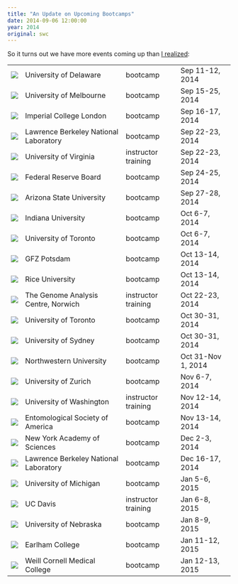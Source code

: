 ```yaml
---
title: "An Update on Upcoming Bootcamps"
date: 2014-09-06 12:00:00
year: 2014
original: swc
---
```

<p>
  So it turns out we have more events coming up than
  <a href="{{site.baseurl}}/blog/2014/08/fall-2014-bootcamps.html">I realized</a>:
</p>
<table class="table table-striped">
  <tr>
    <td><img src="{{site.github.url}}/files/flags/16/United-States.png" /></td>
    <td>University of Delaware</td>
    <td>bootcamp</td>
    <td>Sep 11-12, 2014</td>
  </tr>
  <tr>
    <td><img src="{{site.github.url}}/files/flags/16/Australia.png" /></td>
    <td>University of Melbourne</td>
    <td>bootcamp</td>
    <td>Sep 15-25, 2014</td>
  </tr>
  <tr>
    <td><img src="{{site.github.url}}/files/flags/16/United-Kingdom.png" /></td>
    <td>Imperial College London</td>
    <td>bootcamp</td>
    <td>Sep 16-17, 2014</td>
  </tr>
  <tr>
    <td><img src="{{site.github.url}}/files/flags/16/United-States.png" /></td>
    <td>Lawrence Berkeley National Laboratory</td>
    <td>bootcamp</td>
    <td>Sep 22-23, 2014</td>
  </tr>
  <tr>
    <td><img src="{{site.github.url}}/files/flags/16/United-States.png" /></td>
    <td>University of Virginia</td>
    <td>instructor training</td>
    <td>Sep 22-23, 2014</td>
  </tr>
  <tr>
    <td><img src="{{site.github.url}}/files/flags/16/United-States.png" /></td>
    <td>Federal Reserve Board</td>
    <td>bootcamp</td>
    <td>Sep 24-25, 2014</td>
  </tr>
  <tr>
    <td><img src="{{site.github.url}}/files/flags/16/United-States.png" /></td>
    <td>Arizona State University</td>
    <td>bootcamp</td>
    <td>Sep 27-28, 2014</td>
  </tr>
  <tr>
    <td><img src="{{site.github.url}}/files/flags/16/United-States.png" /></td>
    <td>Indiana University</td>
    <td>bootcamp</td>
    <td>Oct 6-7, 2014</td>
  </tr>
  <tr>
    <td><img src="{{site.github.url}}/files/flags/16/Canada.png" /></td>
    <td>University of Toronto</td>
    <td>bootcamp</td>
    <td>Oct 6-7, 2014</td>
  </tr>
  <tr>
    <td><img src="{{site.github.url}}/files/flags/16/Germany.png" /></td>
    <td>GFZ Potsdam</td>
    <td>bootcamp</td>
    <td>Oct 13-14, 2014</td>
  </tr>
  <tr>
    <td><img src="{{site.github.url}}/files/flags/16/United-States.png" /></td>
    <td>Rice University</td>
    <td>bootcamp</td>
    <td>Oct 13-14, 2014</td>
  </tr>
  <tr>
    <td><img src="{{site.github.url}}/files/flags/16/United-Kingdom.png" /></td>
    <td>The Genome Analysis Centre, Norwich</td>
    <td>instructor training</td>
    <td>Oct 22-23, 2014</td>
  </tr>
  <tr>
    <td><img src="{{site.github.url}}/files/flags/16/Canada.png" /></td>
    <td>University of Toronto</td>
    <td>bootcamp</td>
    <td>Oct 30-31, 2014</td>
  </tr>
  <tr>
    <td><img src="{{site.github.url}}/files/flags/16/Australia.png" /></td>
    <td>University of Sydney</td>
    <td>bootcamp</td>
    <td>Oct 30-31, 2014</td>
  </tr>
  <tr>
    <td><img src="{{site.github.url}}/files/flags/16/United-States.png" /></td>
    <td>Northwestern University</td>
    <td>bootcamp</td>
    <td>Oct 31-Nov 1, 2014</td>
  </tr>
  <tr>
    <td><img src="{{site.github.url}}/files/flags/16/Switzerland.png" /></td>
    <td>University of Zurich</td>
    <td>bootcamp</td>
    <td>Nov 6-7, 2014</td>
  </tr>
  <tr>
    <td><img src="{{site.github.url}}/files/flags/16/United-States.png" /></td>
    <td>University of Washington</td>
    <td>instructor training</td>
    <td>Nov 12-14, 2014</td>
  </tr>
  <tr>
    <td><img src="{{site.github.url}}/files/flags/16/United-States.png" /></td>
    <td>Entomological Society of America</td>
    <td>bootcamp</td>
    <td>Nov 13-14, 2014</td>
  </tr>
  <tr>
    <td><img src="{{site.github.url}}/files/flags/16/United-States.png" /></td>
    <td>New York Academy of Sciences</td>
    <td>bootcamp</td>
    <td>Dec 2-3, 2014</td>
  </tr>
  <tr>
    <td><img src="{{site.github.url}}/files/flags/16/United-States.png" /></td>
    <td>Lawrence Berkeley National Laboratory</td>
    <td>bootcamp</td>
    <td>Dec 16-17, 2014</td>
  </tr>
  <tr>
    <td><img src="{{site.github.url}}/files/flags/16/United-States.png" /></td>
    <td>University of Michigan</td>
    <td>bootcamp</td>
    <td>Jan 5-6, 2015</td>
  </tr>
  <tr>
    <td><img src="{{site.github.url}}/files/flags/16/United-States.png" /></td>
    <td>UC Davis</td>
    <td>instructor training</td>
    <td>Jan 6-8, 2015</td>
  </tr>
  <tr>
    <td><img src="{{site.github.url}}/files/flags/16/United-States.png" /></td>
    <td>University of Nebraska</td>
    <td>bootcamp</td>
    <td>Jan 8-9, 2015</td>
  </tr>
  <tr>
    <td><img src="{{site.github.url}}/files/flags/16/United-States.png" /></td>
    <td>Earlham College</td>
    <td>bootcamp</td>
    <td>Jan 11-12, 2015</td>
  </tr>
  <tr>
    <td><img src="{{site.github.url}}/files/flags/16/United-States.png" /></td>
    <td>Weill Cornell Medical College</td>
    <td>bootcamp</td>
    <td>Jan 12-13, 2015</td>
  </tr>
</table>
